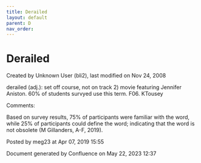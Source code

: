 ```yaml
---
title: Derailed
layout: default
parent: D
nav_order:
---
```


# Derailed

Created by  Unknown User (bli2), last modified on Nov 24, 2008

derailed (adj.): set off course, not on track 2)  movie featuring Jennifer Aniston. 60% of students survyed use this term. F06. KTousey

Comments:

Based on survey results, 75% of participants were familiar with the word, while 25% of participants could define the word; indicating that the word is not obsolete (M Gillanders, A-F, 2019).

Posted by meg23 at Apr 07, 2019 15:55

Document generated by Confluence on May 22, 2023 12:37


